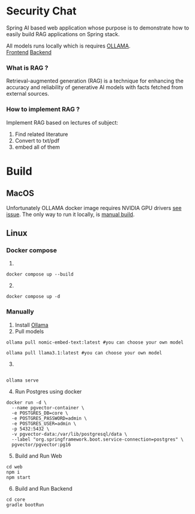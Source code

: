 # Security Chat

Spring AI based web application whose purpose is to demonstrate how to easily build RAG applications on Spring stack.

All models runs locally which is requires [OLLAMA](https://github.com/ollama/ollama).  
[Frontend](web)
[Backend](core/src)

### What is RAG ?

Retrieval-augmented generation (RAG) is a technique for enhancing the accuracy and reliability of generative AI models
with facts fetched from external sources.

### How to implement RAG ?

Implement RAG based on lectures of subject:

1. Find related literature
2. Convert to txt/pdf
3. embed all of them

# Build

## MacOS

Unfortunately OLLAMA docker image requires NVIDIA GPU drivers [see issue](https://github.com/ollama/ollama/issues/3417).
The only way to run it locally, is [manual build](README.md#manually). 

## Linux


### Docker compose

1.

 ```shell
 docker compose up --build
 ```

2.

 ```shell
 docker compose up -d
 ```

### Manually

1. Install [Ollama](https://ollama.com/download)
2. Pull models

```shell
ollama pull nomic-embed-text:latest #you can choose your own model
```

```shell
ollama pull llama3.1:latest #you can choose your own model
```

3.

```shell

ollama serve

```

4. Run Postgres using docker

```shell
docker run -d \
  --name pgvector-container \
  -e POSTGRES_DB=core \
  -e POSTGRES_PASSWORD=admin \
  -e POSTGRES_USER=admin \
  -p 5432:5432 \
  -v pgvector-data:/var/lib/postgresql/data \
  --label "org.springframework.boot.service-connection=postgres" \
  pgvector/pgvector:pg16
```

5. Build and Run Web

```shell
cd web
npm i
npm start
```

6. Build and Run Backend

```shell
cd core
gradle bootRun
```
